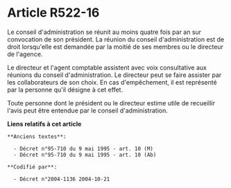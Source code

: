 # Article R522-16

Le conseil d'administration se réunit au moins quatre fois par an sur convocation de son président. La réunion du conseil
d'administration est de droit lorsqu'elle est demandée par la moitié de ses membres ou le directeur de l'agence.

Le directeur et l'agent comptable assistent avec voix consultative aux réunions du conseil d'administration. Le directeur
peut se faire assister par les collaborateurs de son choix. En cas d'empêchement, il est représenté par la personne qu'il
désigne à cet effet.

Toute personne dont le président ou le directeur estime utile de recueillir l'avis peut être entendue par le conseil
d'administration.

**Liens relatifs à cet article**

	**Anciens textes**:

	  - Décret n°95-710 du 9 mai 1995 - art. 10 (M)
	  - Décret n°95-710 du 9 mai 1995 - art. 10 (Ab)

	**Codifié par**:

	  - Décret n°2004-1136 2004-10-21
